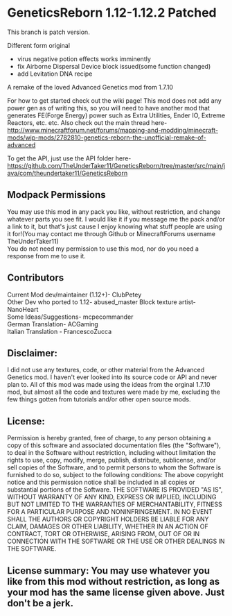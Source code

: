 # GeneticsReborn 1.12-1.12.2 Patched
This branch is patch version.

Different form original
- virus negative potion effects works imminently
- fix Airborne Dispersal Device block issued(some function changed)
- add Levitation DNA recipe

A remake of the loved Advanced Genetics mod from 1.7.10

For how to get started check out the wiki page! This mod does not add any power gen as of writing this, so you will need to have another mod that generates FE(Forge Energy) power such as Extra Utilities, Ender IO, Extreme Reactors, etc. etc.
Also check out the main thread here-http://www.minecraftforum.net/forums/mapping-and-modding/minecraft-mods/wip-mods/2782810-genetics-reborn-the-unofficial-remake-of-advanced

To get the API, just use the API folder here- https://github.com/TheUnderTaker11/GeneticsReborn/tree/master/src/main/java/com/theundertaker11/GeneticsReborn


## Modpack Permissions  
You may use this mod in any pack you like, without restriction, and change whatever parts you see fit. I would like it if you message me the pack and/or a link to it, but that's just cause I enjoy knowing what stuff people are using it for!(You may contact me through Github or MinecraftForums username TheUnderTaker11)    
You do not need my permission to use this mod, nor do you need a response from me to use it.

## Contributors
Current Mod dev/maintainer (1.12+)- ClubPetey                  
Other Dev who ported to 1.12- abused_master
Block texture artist- NanoHeart    
Some Ideas/Suggestions- mcpecommander    
German Translation- ACGaming  
Italian Translation - FrancescoZucca


## Disclaimer:    
I did not use any textures, code, or other material from the Advanced Genetics mod. I haven't ever looked into its source code or API and never plan to. All of this mod was made using the ideas from the orginal 1.7.10 mod, but almost all the code and textures were made by me, excluding the few things gotten from tutorials and/or other open source mods.

## License:    
Permission is hereby granted, free of charge, to any person obtaining a copy of this software and associated documentation files (the "Software"), to deal in the Software without restriction, including without limitation the rights to use, copy, modify, merge, publish, distribute, sublicense, and/or sell copies of the Software, and to permit persons to whom the Software is furnished to do so, subject to the following conditions: The above copyright notice and this permission notice shall be included in all copies or substantial portions of the Software. THE SOFTWARE IS PROVIDED "AS IS", WITHOUT WARRANTY OF ANY KIND, EXPRESS OR IMPLIED, INCLUDING BUT NOT LIMITED TO THE WARRANTIES OF MERCHANTABILITY, FITNESS FOR A PARTICULAR PURPOSE AND NONINFRINGEMENT. IN NO EVENT SHALL THE AUTHORS OR COPYRIGHT HOLDERS BE LIABLE FOR ANY CLAIM, DAMAGES OR OTHER LIABILITY, WHETHER IN AN ACTION OF CONTRACT, TORT OR OTHERWISE, ARISING FROM, OUT OF OR IN CONNECTION WITH THE SOFTWARE OR THE USE OR OTHER DEALINGS IN THE SOFTWARE.

## License summary: You may use whatever you like from this mod without restriction, as long as your mod has the same license given above. Just don't be a jerk.
